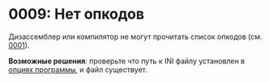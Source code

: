 # 0009: Нет опкодов

Дизассемблер или компилятор не могут прочитать список опкодов \(см. [0001](0001-ini-fail-ne-naiden.md)\).

**Возможные решения**: проверьте что путь к INI файлу установлен в [опциях программы](../../editor/options/general.md#fail-s-opkodami), и файл существует.

